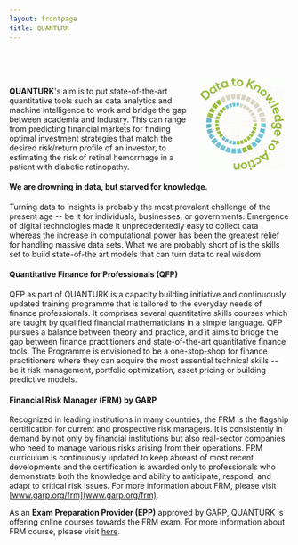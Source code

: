 ```yaml
---
layout: frontpage
title: QUANTURK
---
```


<br><br><br>
<img src="figures/data2action.gif" width="30%" alt="Site logo" align = "right" style="margin:0px 10px">

**QUANTURK**'s aim is to put state-of-the-art quantitative tools such as data analytics and machine intelligence to work and bridge the gap between academia and industry. This can range from predicting financial markets for finding optimal investment strategies that match the desired risk/return profile of an investor, to estimating the risk of retinal hemorrhage in a patient with diabetic retinopathy. 

#### We are drowning in data, but starved for knowledge.

Turning data to insights is probably the most prevalent challenge of the present age -- be it for individuals, businesses, or governments. Emergence of digital technologies made it unprecedentedly easy to collect data whereas the increase in computational power has been the greatest relief for handling massive data sets. What we are probably short of is the skills set to build state-of-the art models that can turn data to real wisdom.

#### Quantitative Finance for Professionals (QFP)

QFP as part of QUANTURK is a capacity building initiative and continuously updated training programme that is tailored to the everyday needs of finance professionals. It comprises several quantitative skills courses which are taught by qualified financial mathematicians in a simple language. QFP pursues a balance between theory and practice, and it aims to bridge the gap between finance practitioners and state-of-the-art quantitative finance tools. The Programme is envisioned to be a one-stop-shop for finance practitioners where they can acquire the most essential technical skills -- be it risk management, portfolio optimization, asset pricing or building predictive models.

#### Financial Risk Manager (FRM) by GARP

Recognized in leading institutions in many countries, the FRM is the flagship certification for current and prospective risk managers. It is consistently in demand by not only by financial institutions but also real-sector companies who need to manage various risks arising from their operations. FRM curriculum is continuously updated to keep abreast of most recent developments and the certification is awarded only to professionals who demonstrate both the knowledge and ability to anticipate, respond, and adapt to critical risk issues. For more information about FRM, please visit [www.garp.org/frm](www.garp.org/frm).

As an **Exam Preparation Provider (EPP)** approved by GARP, QUANTURK is offering online courses towards the FRM exam. For more information about FRM course, please visit [here](https://quanturk.github.io/pages/frm.html).



